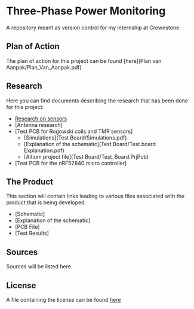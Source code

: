 # Three-Phase Power Monitoring
A repository meant as version control for my internship at Crownstone.

## Plan of Action
The plan of action for this project can be found [here](Plan van Aanpak/Plan_Van_Aanpak.pdf)

## Research 
Here you can find documents describing the research that has been done for this project:

- [Research on sensors](Research/Research.pdf)
- [Antenna research]
- [Test PCB for Rogowski coils and TMR sensors]
   - [Simulations](Test Board/Simulations.pdf)
   - [Explanation of the schematic](Test Board/Test board Explanation.pdf)
   - [Altium project file](Test Board/Test_Board.PrjPcb)
- [Test PCB for the nRF52840 micro controller]

## The Product
This section will contain links leading to various files associated with the product that is being developed.

- [Schematic]
- [Explanation of the schematic]
- [PCB File]
- [Test Results]

## Sources
Sources will be listed here.

## License
A file containing the license can be found [here](LICENSE.md)
